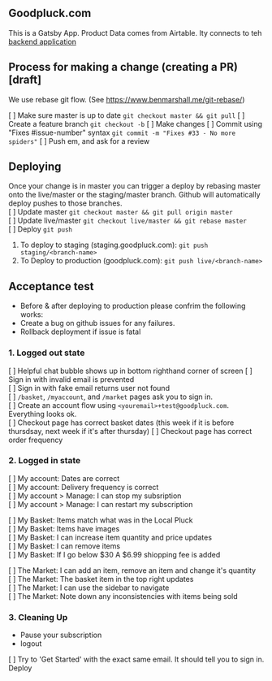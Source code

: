 ## Goodpluck.com

This is a Gatsby App. Product Data comes from Airtable. Ity connects to teh [backend application](https://github.com/cheningD/goodpluck_cf_worker)

## Process for making a change (creating a PR) [draft]

We use rebase git flow. (See https://www.benmarshall.me/git-rebase/)

[ ] Make sure master is up to date `git checkout master && git pull`
[ ] Create a feature branch `git checkout -b`
[ ] Make changes
[ ] Commit using "Fixes #issue-number" syntax `git commit -m "Fixes #33 - No more spiders"`
[ ] Push em, and ask for a review

## Deploying

Once your change is in master you can trigger a deploy by rebasing master onto the live/master or the staging/master branch. Github will automatically deploy pushes to those branches.  
[ ] Update master `git checkout master && git pull origin master`  
[ ] Update live/master `git checkout live/master && git rebase master`  
[ ] Deploy `git push`

1. To deploy to staging (staging.goodpluck.com): `git push staging/<branch-name>`
2. To Deploy to production (goodpluck.com): `git push live/<branch-name>`

## Acceptance test

- Before & after deploying to production please confrim the following works:
- Create a bug on github issues for any failures.
- Rollback deployment if issue is fatal

### 1. Logged out state

[ ] Helpful chat bubble shows up in bottom righthand corner of screen
[ ] Sign in with invalid email is prevented  
[ ] Sign in with fake email returns user not found  
[ ] `/basket`, `/myaccount`, and `/market` pages ask you to sign in.  
[ ] Create an account flow using `<youremail>+test@goodpluck.com`. Everything looks ok.  
[ ] Checkout page has correct basket dates (this week if it is before thursdsay, next week if it's after thursday)
[ ] Checkout page has correct order frequency

### 2. Logged in state

[ ] My account: Dates are correct  
[ ] My account: Delivery frequency is correct  
[ ] My account > Manage: I can stop my subsription  
[ ] My account > Manage: I can restart my subscription

[ ] My Basket: Items match what was in the Local Pluck  
[ ] My Basket: Items have images  
[ ] My Basket: I can increase item quantity and price updates  
[ ] My Basket: I can remove items  
[ ] My Basket: If I go below $30 A $6.99 shiopping fee is added

[ ] The Market: I can add an item, remove an item and change it's quantity  
[ ] The Market: The basket item in the top right updates  
[ ] The Market: I can use the sidebar to navigate  
[ ] The Market: Note down any inconsistencies with items being sold

### 3. Cleaning Up

- Pause your subscription
- logout

[ ] Try to 'Get Started' with the exact same email. It should tell you to sign in.
Deploy
